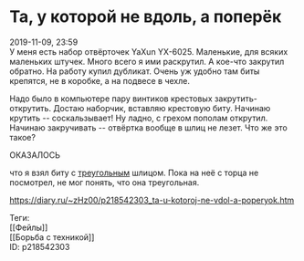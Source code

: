 Та, у которой не вдоль, а поперёк
==================================

   
 2019-11-09, 23:59   
  У меня есть набор отвёрточек YaXun YX-6025. Маленькие, для всяких маленьких штучек. Много всего я ими раскрутил. А кое-что закрутил обратно. На работу купил дубликат. Очень уж удобно там биты крепятся, не в коробке, а на подвесе в чехле.   
   
 Надо было в компьютере пару винтиков крестовых закрутить-открутить. Достаю наборчик, вставляю крестовую биту. Начинаю крутить -- соскальзывает! Ну ладно, с грехом пополам открутил. Начинаю закручивать -- отвёртка вообще в шлиц не лезет. Что же это такое?   
   
 ОКАЗАЛОСЬ   
   
 что я взял биту с  [треугольным](https://ru.wikipedia.org/wiki/Tri-Wing)  шлицом. Пока на неё с торца не посмотрел, не мог понять, что она треугольная.   
    
 <https://diary.ru/~zHz00/p218542303_ta-u-kotoroj-ne-vdol-a-poperyok.htm>   
   
 Теги:   
 [[Фейлы]]   
 [[Борьба с техникой]]   
 ID: p218542303